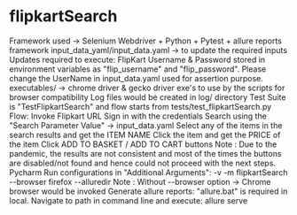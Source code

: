 # flipkartSearch
Framework used -> Selenium Webdriver + Python + Pytest + allure reports framework
input_data_yaml/input_data.yaml -> to update the required inputs
Updates required to execute:
  FlipKart Username & Password stored in environment variables as "flip_username" and "flip_password".
  Please change the UserName in input_data.yaml used for assertion purpose.
executables/ -> chrome driver & gecko driver exe's to use by the scripts for browser compatibility
Log files would be created in log/ directory
Test Suite is "TestFlipkartSearch" and flow starts from tests/test_flipkartSearch.py
Flow:
  Invoke Flipkart URL
  Sign in with the credentials
  Search using the "Search Parameter Value" -> input_data.yaml
  Select any of the items in the search results and get the ITEM NAME
  Click the item and get the PRICE of the item
  Click ADD TO BASKET / ADD TO CART buttons
Note : Due to the pandemic, the results are not consistent and most of the times the buttons are disabled/not found and hence could not
proceed with the next steps.
Pycharm Run configurations in "Additional Arguments":
-v -m flipkartSearch --browser firefox --alluredir <location of allure_report directory in local>
Note : Without --browser option -> Chrome browser would be invoked
Generate allure reports:
"allure.bat" is required in local. Navigate to path in command line and execute:
allure serve <location of allure_report directory in local>
